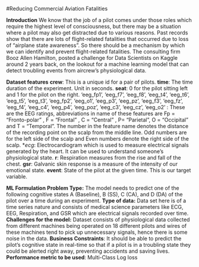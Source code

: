 #Reducing Commercial Aviation Fatalities

**Introduction**
We know that the job of a pilot comes under those roles which require the highest level of consciousness, but there may be a situation where a pilot may also get distracted due to various reasons. Past records show that there are lots of flight-related fatalities that occurred due to loss of “airplane state awareness”. So there should be a mechanism by which we can identify and prevent flight-related fatalities. The consulting firm Booz Allen Hamilton, posted a challenge for Data Scientists on Kaggle around 2 years back, on the lookout for a machine learning model that can detect troubling events from aircrew’s physiological data.


**Dataset features**
**crew**: This is a unique id for a pair of pilots.
**time**: The time duration of the experiment. Unit in seconds.
**seat**: 0 for the pilot sitting left and 1 for the pilot on the right.
‘eeg_fp1’, ‘eeg_f7’, ‘eeg_f8’, ‘eeg_t4’, ‘eeg_t6’, ‘eeg_t5’, ‘eeg_t3’, ‘eeg_fp2’, ‘eeg_o1’, ‘eeg_p3’, ‘eeg_pz’, ‘eeg_f3’, ‘eeg_fz’, ‘eeg_f4’, ‘eeg_c4’, ‘eeg_p4’, ‘eeg_poz’, ‘eeg_c3’, ‘eeg_cz’, ‘eeg_o2’ : These are the EEG ratings, abbreviations in name of these features are Fp = “Fronto-polar” , F = “Frontal” , C = “Central” , P= “Parietal”, O = “Occipital” and T = “Temporal”. The number in the feature name denotes the distance of the recording point on the scalp from the middle line. Odd numbers are for the left side of the scalp and Even numbers denote the right side of the scalp.
**ecg*: Electrocardiogram which is used to measure electrical signals generated by the heart. It can be used to understand someone’s physiological state.
**r**: Respiration measures from the rise and fall of the chest.
**gsr**: Galvanic skin response is a measure of the intensity of our emotional state.
**event**: State of the pilot at the given time. This is our target variable.

**ML Formulation**
**Problem Type:** The model needs to predict one of the following cognitive states A (Baseline), B (SS), C (CA), and D (DA) of the pilot over a time during an experiment.
**Type of data:** Data set here is of a time series nature and consists of medical science parameters like ECG, EEG, Respiration, and GSR which are electrical signals recorded over time.
**Challenges for the model:** Dataset consists of physiological data collected from different machines being operated on 18 different pilots and wires of these machines tend to pick up unnecessary signals, hence there is some noise in the data.
**Business Constraints**: It should be able to predict the pilot’s cognitive state in real-time so that if a pilot is in a troubling state they could be alerted right away, preventing accidents and saving lives.
**Performance metric to be used**: Multi-Class Log loss
